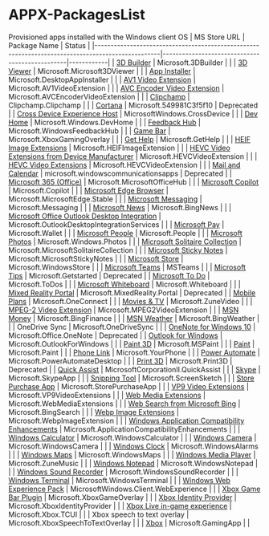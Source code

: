 # APPX-PackagesList
Provisioned apps installed with the Windows client OS
| MS Store URL                                                                                     | Package Name                                   | Status     |
|--------------------------------------------------------------------------------------------------|------------------------------------------------|------------|
| [3D Builder](https://apps.microsoft.com/detail/9WZDNCRFJ3T6)                                     | Microsoft.3DBuilder                            |            |
| [3D Viewer](https://apps.microsoft.com/detail/9NBLGGH42THS)                                      | Microsoft.Microsoft3DViewer                    |            |
| [App Installer](https://apps.microsoft.com/store/detail/9NBLGGH4NNS1)                            | Microsoft.DesktopAppInstaller                  |            |
| [AV1 Video Extension](https://apps.microsoft.com/detail/9MVZQVXJBQ9V)                            | Microsoft.AV1VideoExtension                    |            |
| [AVC Encoder Video Extension](https://apps.microsoft.com/detail/9PB0TRCNRHFX)                    | Microsoft.AVCEncoderVideoExtension             |            |
| [Clipchamp](https://apps.microsoft.com/detail/9P1J8S7CCWWT)                                      | Clipchamp.Clipchamp                            |            |
| [Cortana](https://apps.microsoft.com/detail/9NFFX4SZZ23L)                                        | Microsoft.549981C3f5f10                        | Deprecated |
| [Cross Device Experience Host](https://apps.microsoft.com/detail/9NTXGKQ8P7N0)                   | MicrosoftWindows.CrossDevice                   |            |
| [Dev Home](https://apps.microsoft.com/detail/9N8MHTPHNGVV)                                       | Microsoft.Windows.DevHome                      |            |
| [Feedback Hub](https://apps.microsoft.com/detail/9NBLGGH4R32N)                                   | Microsoft.WindowsFeedbackHub                   |            |
| [Game Bar](https://apps.microsoft.com/detail/9NZKPSTSNW4P)                                       | Microsoft.XboxGamingOverlay                    |            |
| [Get Help](https://apps.microsoft.com/detail/9PKDZBMV1H3T)                                       | Microsoft.GetHelp                              |            |
| [HEIF Image Extensions](https://apps.microsoft.com/detail/9PMMSR1CGPWG)                          | Microsoft.HEIFImageExtension                   |            |
| [HEVC Video Extensions from Device Manufacturer](https://apps.microsoft.com/detail/9N4WGH0Z6VHQ) | Microsoft.HEVCVideoExtension                   |            |
| [HEVC Video Extensions](https://apps.microsoft.com/detail/9NMZLZ57R3T7)                          | Microsoft.HEVCVideoExtension                   |            |
| [Mail and Calendar](https://apps.microsoft.com/detail/9WZDNCRFHVQM)                              | microsoft.windowscommunicationsapps            | Deprecated |
| [Microsoft 365 (Office)](https://apps.microsoft.com/detail/9WZDNCRD29V9)                         | Microsoft.MicrosoftOfficeHub                   |            |
| [Microsoft Copilot](https://apps.microsoft.com/detail/9NHT9RB2F4HD)                              | Microsoft.Copilot                              |            |
| [Microsoft Edge Browser](https://apps.microsoft.com/detail/XPFFTQ037JWMHS)                       | Microsoft.MicrosoftEdge.Stable                 |            |
| [Microsoft Messaging](https://apps.microsoft.com/detail/9WZDNCRFJBQ6)                            | Microsoft.Messaging                            |            |
| [Microsoft News](https://apps.microsoft.com/detail/9WZDNCRFHVFW)                                 | Microsoft.BingNews                             |            |
| [Microsoft Office Outlook Desktop Integration](https://apps.microsoft.com/detail/9MZ70GF6GNV6)   | Microsoft.OutlookDesktopIntegrationServices    |            |
| [Microsoft Pay](https://apps.microsoft.com/detail/9NBLGGH52CKV)                                  | Microsoft.Wallet                               |            |
| [Microsoft People](https://apps.microsoft.com/detail/9NBLGGH10PG8)                               | Microsoft.People                               |            |
| [Microsoft Photos](https://apps.microsoft.com/detail/9WZDNCRFJBH4)                               | Microsoft.Windows.Photos                       |            |
| [Microsoft Solitaire Collection](https://apps.microsoft.com/detail/9WZDNCRFHWD2)                 | Microsoft.MicrosoftSolitaireCollection         |            |
| [Microsoft Sticky Notes](https://apps.microsoft.com/detail/9NBLGGH4QGHW)                         | Microsoft.MicrosoftStickyNotes                 |            |
| [Microsoft Store](https://apps.microsoft.com/detail/9WZDNCRFJBMP)                                | Microsoft.WindowsStore                         |            |
| [Microsoft Teams](https://apps.microsoft.com/detail/XP8BT8DW290MPQ)                              | MSTeams                                        |            |
| [Microsoft Tips](https://apps.microsoft.com/detail/9WZDNCRDTBJJ)                                 | Microsoft.Getstarted                           | Deprecated |
| [Microsoft To Do](https://apps.microsoft.com/detail/9NBLGGH5R558)                                | Microsoft.ToDos                                |            |
| [Microsoft Whiteboard](https://apps.microsoft.com/detail/9MSPC6MP8FM4)                           | Microsoft.Whiteboard                           |            |
| [Mixed Reality Portal](https://apps.microsoft.com/detail/9NG1H8B3ZC7M)                           | Microsoft.MixedReality.Portal                  | Deprecated |
| [Mobile Plans](https://apps.microsoft.com/detail/9NBLGGH5PNB1)                                   | Microsoft.OneConnect                           |            |
| [Movies & TV](https://apps.microsoft.com/detail/9WZDNCRFJ3P2)                                    | Microsoft.ZuneVideo                            |            |
| [MPEG-2 Video Extension](https://apps.microsoft.com/detail/9N95Q1ZZPMH4)                         | Microsoft.MPEG2VideoExtension                  |            |
| [MSN Money](https://apps.microsoft.com/detail/9WZDNCRFHV4V)                                      | Microsoft.BingFinance                          |            |
| [MSN Weather](https://apps.microsoft.com/detail/9WZDNCRFJ3Q2)                                    | Microsoft.BingWeather                          |            |
| OneDrive Sync                                                                                    | Microsoft.OneDriveSync                         |            |
| [OneNote for Windows 10](https://apps.microsoft.com/detail/XPFFZHVGQWWLHB)                       | Microsoft.Office.OneNote                       | Deprecated |
| [Outlook for Windows](https://apps.microsoft.com/detail/9NRX63209R7B)                            | Microsoft.OutlookForWindows                    |            |
| [Paint 3D](https://apps.microsoft.com/detail/9NBLGGH5FV99)                                       | Microsoft.MSPaint                              |            |
| [Paint](https://apps.microsoft.com/detail/9PCFS5B6T72H)                                          | Microsoft.Paint                                |            |
| [Phone Link](https://apps.microsoft.com/detail/9NMPJ99VJBWV)                                     | Microsoft.YourPhone                            |            |
| [Power Automate](https://apps.microsoft.com/detail/9NFTCH6J7FHV)                                 | Microsoft.PowerAutomateDesktop                 |            |
| [Print 3D](https://apps.microsoft.com/detail/9PBPCH085S3S)                                       | Microsoft.Print3D                              | Deprecated |
| [Quick Assist](https://apps.microsoft.com/detail/9P7BP5VNWKX5)                                   | MicrosoftCorporationII.QuickAssist             |            |
| [Skype](https://apps.microsoft.com/detail/9WZDNCRFJ364)                                          | Microsoft.SkypeApp                             |            |
| [Snipping Tool](https://apps.microsoft.com/detail/9MZ95KL8MR0L)                                  | Microsoft.ScreenSketch                         |            |
| [Store Purchase App](https://apps.microsoft.com/detail/9NBLGGH4LS1F)                             | Microsoft.StorePurchaseApp                     |            |
| [VP9 Video Extensions](https://apps.microsoft.com/detail/9N4D0MSMP0PT)                           | Microsoft.VP9VideoExtensions                   |            |
| [Web Media Extensions](https://apps.microsoft.com/detail/9N5TDP8VCMHS)                           | Microsoft.WebMediaExtensions                   |            |
| [Web Search from Microsoft Bing](https://apps.microsoft.com/detail/9NZBF4GT040C)                 | Microsoft.BingSearch                           |            |
| [Webp Image Extensions](https://apps.microsoft.com/detail/9PG2DK419DRG)                          | Microsoft.WebpImageExtension                   |            |
| [Windows Application Compatibility Enhancements](https://apps.microsoft.com/detail/9PCSD6N03BKV) | Microsoft.ApplicationCompatibilityEnhancements |            |
| [Windows Calculator](https://apps.microsoft.com/detail/9WZDNCRFHVN5)                             | Microsoft.WindowsCalculator                    |            |
| [Windows Camera](https://apps.microsoft.com/detail/9WZDNCRFJBBG)                                 | Microsoft.WindowsCamera                        |            |
| [Windows Clock](https://apps.microsoft.com/detail/9WZDNCRFJ3PR)                                  | Microsoft.WindowsAlarms                        |            |
| [Windows Maps](https://apps.microsoft.com/detail/9WZDNCRDTBVB)                                   | Microsoft.WindowsMaps                          |            |
| [Windows Media Player](https://apps.microsoft.com/detail/9WZDNCRFJ3PT)                           | Microsoft.ZuneMusic                            |            |
| [Windows Notepad](https://apps.microsoft.com/detail/9MSMLRH6LZF3)                                | Microsoft.WindowsNotepad                       |            |
| [Windows Sound Recorder](https://apps.microsoft.com/detail/9WZDNCRFHWKN)                         | Microsoft.WindowsSoundRecorder                 |            |
| [Windows Terminal](https://apps.microsoft.com/detail/9N0DX20HK701)                               | Microsoft.WindowsTerminal                      |            |
| [Windows Web Experience Pack](https://apps.microsoft.com/detail/9MSSGKG348SP)                    | MicrosoftWindows.Client.WebExperience          |            |
| [Xbox Game Bar Plugin](https://apps.microsoft.com/detail/9NBLGGH537C2)                           | Microsoft.XboxGameOverlay                      |            |
| [Xbox Identity Provider](https://apps.microsoft.com/detail/9WZDNCRD1HKW)                         | Microsoft.XboxIdentityProvider                 |            |
| [Xbox Live in-game experience](https://apps.microsoft.com/detail/9NKNC0LD5NN6)                   | Microsoft.Xbox.TCUI                            |            |
| Xbox speech to text overlay                                                                      | Microsoft.XboxSpeechToTextOverlay              |            |
| [Xbox](https://apps.microsoft.com/detail/9MV0B5HZVK9Z)                                           | Microsoft.GamingApp                            |            |
